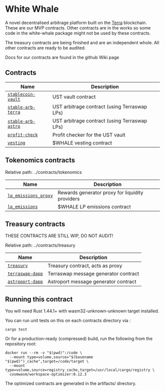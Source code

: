# White Whale

A novel decentralised arbitrage platform built on the [Terra](https://terra.money) blockchain.
These are our MVP contracts. Other contracts are in the works so some code in the white-whale package might not be used by these contracts. 

The treasury contracts are being finished and are an independent whole. All other contracts are ready to be audited. 

Docs for our contracts are found in the github Wiki page
## Contracts

| Name                                                       | Description                                  |
| ---------------------------------------------------------- | -------------------------------------------- |
| [`stablecoin-vault`](contracts/stablecoin-vault)           | UST vault contract                           |
| [`stable-arb-terra`](contracts/stable-arb-terra)           | UST arbitrage contract (using Terraswap LPs) |
| [`stable-arb-astro`](contracts/stable-arb-astro)           | UST arbitrage contract (using Terraswap LPs) |
| [`profit-check`](contracts/profit-check)                   | Profit checker for the UST vault             |
| [`vesting`](contracts/vesting)                             | $WHALE vesting contract                      |


## Tokenomics contracts

Relative path: ../contracts/tokenomics

| Name                                                           | Description                                      |
| -------------------------------------------------------------- | ------------------------------------------------ |
| [`lp_emissions_proxy`](contracts/tokenomics/lp_emissions_proxy)| Rewards generator proxy for liquidity providers  |
| [`lp_emissions`](contracts/tokenomics/lp_emissions)            | $WHALE LP emissions contract                     |
## Treasury contracts

THESE CONTRACTS ARE STILL WIP, DO NOT AUDIT!

Relative path: ../contracts/treasury

| Name                                                       | Description                                      |
| ---------------------------------------------------------- | ------------------------------------------------ |
| [`treasury`](contracts/treasury/treasury)                  | Treasury contract, acts as proxy                 |
| [`terraswap-dapp`](contracts/treasury/dapps/terraswap)     | Terraswap message generator contract             |
| [`astroport-dapp`](contracts/treasury/dapps/astroport)     | Astroport message generator contract             |

## Running this contract

You will need Rust 1.44.1+ with wasm32-unknown-unknown target installed.

You can run unit tests on this on each contracts directory via :

```
cargo test
```

Or for a production-ready (compressed) build, run the following from the repository root:

```
docker run --rm -v "$(pwd)":/code \
  --mount type=volume,source="$(basename "$(pwd)")_cache",target=/code/target \
  --mount type=volume,source=registry_cache,target=/usr/local/cargo/registry \
  cosmwasm/workspace-optimizer:0.12.3
```

The optimized contracts are generated in the artifacts/ directory.
